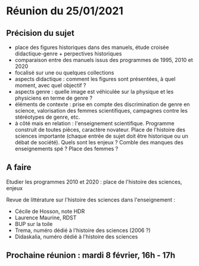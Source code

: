 # Réunion du 25/01/2021

## Précision du sujet

- place des figures historiques dans des manuels, étude croisée didactique-genre + perpectives historiques
- comparaison entre des manuels issus des programmes de 1995, 2010 et 2020
- focalisé sur une ou quelques collections
- aspects didactique : comment les figures sont présentées, à quel moment, avec quel objectif ?
- aspects genre : quelle image est véhiculée sur la physique et les physiciens en terme de genre ?
- éléments de contexte : prise en compte des discrimination de genre en science, valorisation des femmes scientifiques, campagnes contre les stéréotypes de genre, etc.
- à côté mais en relation : l'enseignement scientifique. Programme construit de toutes pièces, caractère novateur. Place de l'histoire des sciences importante (chaque entrée de sujet doit être historique ou un débat de société). Quels sont les enjeux ? Comble des manques des enseignements spé ? Place des femmes ?

## A faire

Etudier les programmes 2010 et 2020 : place de l'histoire des sciences, enjeux

Revue de littérature sur l'histoire des sciences dans l'enseignement :

- Cécile de Hosson, note HDR
- Laurence Maurine, RDST
- BUP sur la toile
- Trema, numéro dédié à l'histoire des sciences (2006 ?)
- Didaskalia, numéro dédié à l'histoire des sciences

## Prochaine réunion : mardi 8 février, 16h - 17h